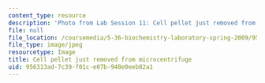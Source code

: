 ```yaml
---
content_type: resource
description: 'Photo from Lab Session 11: Cell pellet just removed from microcentrifuge.'
file: null
file_location: /coursemedia/5-36-biochemistry-laboratory-spring-2009/956313ad7c39f01ce07b948e0eeb82a1_Lab11_1.jpg
file_type: image/jpeg
resourcetype: Image
title: Cell pellet just removed from microcentrifuge
uid: 956313ad-7c39-f01c-e07b-948e0eeb82a1
---
```

